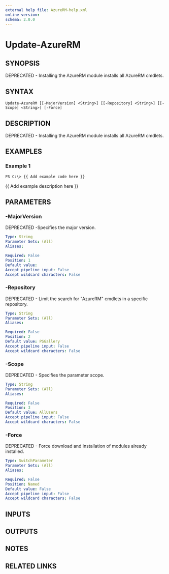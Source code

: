 ```yaml
---
external help file: AzureRM-help.xml
online version: 
schema: 2.0.0
---
```


# Update-AzureRM
## SYNOPSIS
DEPRECATED - Installing the AzureRM module installs all AzureRM cmdlets.

## SYNTAX

```
Update-AzureRM [[-MajorVersion] <String>] [[-Repository] <String>] [[-Scope] <String>] [-Force]
```

## DESCRIPTION
DEPRECATED - Installing the AzureRM module installs all AzureRM cmdlets.

## EXAMPLES

### Example 1
```
PS C:\> {{ Add example code here }}
```

{{ Add example description here }}

## PARAMETERS

### -MajorVersion
DEPRECATED -Specifies the major version.

```yaml
Type: String
Parameter Sets: (All)
Aliases: 

Required: False
Position: 1
Default value: 
Accept pipeline input: False
Accept wildcard characters: False
```

### -Repository
DEPRECATED - Limit the search for "AzureRM" cmdlets in a specific repository.

```yaml
Type: String
Parameter Sets: (All)
Aliases: 

Required: False
Position: 2
Default value: PSGallery
Accept pipeline input: False
Accept wildcard characters: False
```

### -Scope
DEPRECATED - Specifies the parameter scope.

```yaml
Type: String
Parameter Sets: (All)
Aliases: 

Required: False
Position: 3
Default value: AllUsers
Accept pipeline input: False
Accept wildcard characters: False
```

### -Force
DEPRECATED - Force download and installation of modules already installed.

```yaml
Type: SwitchParameter
Parameter Sets: (All)
Aliases: 

Required: False
Position: Named
Default value: False
Accept pipeline input: False
Accept wildcard characters: False
```

## INPUTS

## OUTPUTS

## NOTES

## RELATED LINKS

